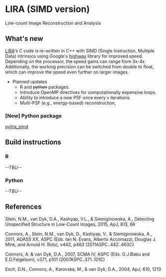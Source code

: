 LIRA  (SIMD version)
====================

Low-count Image Reconstruction and Analysis 



## What's new
[LIRA](https://github.com/astrostat/LIRA/)'s C code is re-written in C++ with SIMD (Single Instruction, Multiple Data) intrinsics using Google's [highway](https://github.com/google/highway/) library for improved speed. Depending on the processor, the speed gains can range from 3x-4x. Additionally, the working precision can be switched from double to float, which can improve the speed even further on larger images.
* Planned updates
  * R and ~~python~~ packages.
  * Introduce OpenMP directives for computationally expensive loops.
  * Ability to introduce a new PSF once every `n` iterations.
  * Multi-PSF (e.g., energy-based) reconstruction,

### [New] Python package
[pylira_simd](https://github.com/infinitron/pylira_simd)

## Build instructions
### R
--TBU--

### Python
--TBU--


## References

Stein, N.M., van Dyk, D.A., Kashyap, V.L., & Siemiginowska, A., Detecting Unspecified Structure in Low-Count Images, 2015, ApJ, 813, 66

Connors, A., Stein, N.M., van Dyk, D., Kashyap, V., & Siemiginowska, A., 2011, ADASS XX, ASPC (Eds. Ian N. Evans, Alberto Accomazzi, Douglas J. Mink, and Arnold H. Rots), v442, p463 (2011ASPC..442..463C)

Connors, A. & van Dyk, D.A., 2007, SCMA IV, ASPC (Eds. G.J.Babu and E.D.Feigelson), v371, p101 (2007ASPC..371..101C)

Esch, D.N., Connors, A., Karovska, M., & van Dyk, D.A., 2004, ApJ, 610, 1213